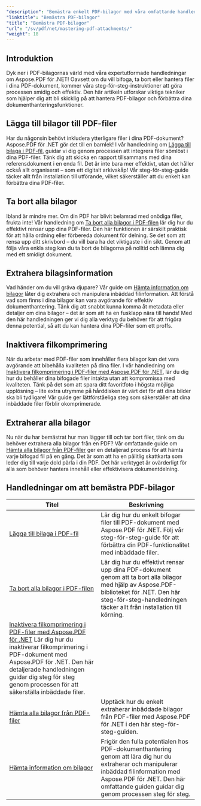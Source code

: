 ```yaml
---
"description": "Bemästra enkelt PDF-bilagor med våra omfattande handledningar om Aspose.PDF för .NET. Steg-för-steg-vägledning för effektiv hantering av PDF-dokument."
"linktitle": "Bemästra PDF-bilagor"
"title": "Bemästra PDF-bilagor"
"url": "/sv/pdf/net/mastering-pdf-attachments/"
"weight": 18
---
```


## Introduktion

Dyk ner i PDF-bilagornas värld med våra expertutformade handledningar om Aspose.PDF för .NET! Oavsett om du vill bifoga, ta bort eller hantera filer i dina PDF-dokument, kommer våra steg-för-steg-instruktioner att göra processen smidig och effektiv. Den här artikeln utforskar viktiga tekniker som hjälper dig att bli skicklig på att hantera PDF-bilagor och förbättra dina dokumenthanteringsfunktioner.

## Lägga till bilagor till PDF-filer
Har du någonsin behövt inkludera ytterligare filer i dina PDF-dokument? Aspose.PDF för .NET gör det till en barnlek! I vår handledning om [Lägga till bilaga i PDF-fil](./adding-attachment/), guidar vi dig genom processen att integrera filer sömlöst i dina PDF-filer. Tänk dig att skicka en rapport tillsammans med dina referensdokument i en enda fil. Det är inte bara mer effektivt, utan det håller också allt organiserat – som ett digitalt arkivskåp! Vår steg-för-steg-guide täcker allt från installation till utförande, vilket säkerställer att du enkelt kan förbättra dina PDF-filer.

## Ta bort alla bilagor
Ibland är mindre mer. Om din PDF har blivit belamrad med onödiga filer, frukta inte! Vår handledning om [Ta bort alla bilagor i PDF-filen](./remove-all-attachments/) lär dig hur du effektivt rensar upp dina PDF-filer. Den här funktionen är särskilt praktisk för att hålla ordning eller förbereda dokument för delning. Se det som att rensa upp ditt skrivbord – du vill bara ha det viktigaste i din sikt. Genom att följa våra enkla steg kan du ta bort de bilagorna på nolltid och lämna dig med ett smidigt dokument.

## Extrahera bilagsinformation
Vad händer om du vill gräva djupare? Vår guide om [Hämta information om bilagor](./get-attachment-information/) låter dig extrahera och manipulera inbäddad filinformation. Att förstå vad som finns i dina bilagor kan vara avgörande för effektiv dokumenthantering. Tänk dig att snabbt kunna komma åt metadata eller detaljer om dina bilagor – det är som att ha en fusklapp nära till hands! Med den här handledningen ger vi dig alla verktyg du behöver för att frigöra denna potential, så att du kan hantera dina PDF-filer som ett proffs.

## Inaktivera filkomprimering
När du arbetar med PDF-filer som innehåller flera bilagor kan det vara avgörande att bibehålla kvaliteten på dina filer. I vår handledning om [Inaktivera filkomprimering i PDF-filer med Aspose.PDF för .NET](./disable-file-compression-in-pdf-files/), lär du dig hur du behåller dina bifogade filer intakta utan att kompromissa med kvaliteten. Tänk på det som att spara ditt favoritfoto i högsta möjliga upplösning – lite extra utrymme på hårddisken är värt det för att dina bilder ska bli tydligare! Vår guide ger lättförståeliga steg som säkerställer att dina inbäddade filer förblir okomprimerade.

## Extraherar alla bilagor
Nu när du har bemästrat hur man lägger till och tar bort filer, tänk om du behöver extrahera alla bilagor från en PDF? Vår omfattande guide om [Hämta alla bilagor från PDF-filer](./get-all-the-attachments-from-pdf-files/) ger en detaljerad process för att hämta varje bifogad fil på en gång. Det är som att ha en pålitlig skattkarta som leder dig till varje dold pärla i din PDF. Det här verktyget är ovärderligt för alla som behöver hantera innehåll eller effektivisera dokumentdelning.


## Handledningar om att bemästra PDF-bilagor
| Titel | Beskrivning |
| --- | --- | 
| [Lägga till bilaga i PDF-fil](./adding-attachment/) | Lär dig hur du enkelt bifogar filer till PDF-dokument med Aspose.PDF för .NET. Följ vår steg-för-steg-guide för att förbättra din PDF-funktionalitet med inbäddade filer.  
| [Ta bort alla bilagor i PDF-filen](./remove-all-attachments/) | Lär dig hur du effektivt rensar upp dina PDF-dokument genom att ta bort alla bilagor med hjälp av Aspose.PDF-biblioteket för .NET. Den här steg-för-steg-handledningen täcker allt från installation till körning. |  
| [Inaktivera filkomprimering i PDF-filer med Aspose.PDF för .NET](./disable-file-compression-in-pdf-files/) Lär dig hur du inaktiverar filkomprimering i PDF-dokument med Aspose.PDF för .NET. Den här detaljerade handledningen guidar dig steg för steg genom processen för att säkerställa inbäddade filer. |  
| [Hämta alla bilagor från PDF-filer](./get-all-the-attachments-from-pdf-files/) | Upptäck hur du enkelt extraherar inbäddade bilagor från PDF-filer med Aspose.PDF för .NET i den här steg-för-steg-guiden. |  
| [Hämta information om bilagor](./get-attachment-information/) | Frigör den fulla potentialen hos PDF-dokumenthantering genom att lära dig hur du extraherar och manipulerar inbäddad filinformation med Aspose.PDF för .NET. Den här omfattande guiden guidar dig genom processen steg för steg. |